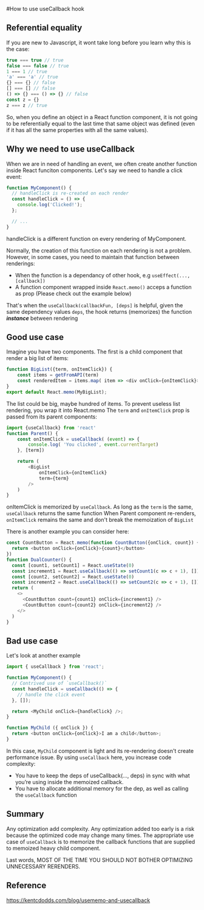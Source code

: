 #How to use useCallback hook

## Referential equality
If you are new to Javascript, it wont take long before you learn why this is the case:
```javascript
true === true // true
false === false // true
1 === 1 // true
'a' === 'a' // true
{} === {} // false
[] === [] // false
() => {} === () => {} // false
const z = {}
z === z // true
```
So, when you define an object in a React function component, it is not going to be referentially equal to the last time that same object was defined (even if it has all the same properties with all the same values).

## Why we need to use useCallback
When we are in need of handling an event, we often create another function inside React funciton components. Let's say we need to handle a click event:
```javascript
function MyComponent() {
  // handleClick is re-created on each render
  const handleClick = () => {
    console.log('Clicked!');
  };

  // ...
}
```
handleClick is a different function on every rendering of MyComponent.

Normally, the creation of this function on each rendering is not a problem. However, in some cases, you need to maintain that function between renderings:
- When the function is a dependancy of other hook, e.g `useEffect(..., [callback])`
- A function component wrapped inside `React.memo()` acceps a function as prop (Please check out the example below)

That's when the `useCallback(callbackFun, [deps]` is helpful, given the same dependency values `deps`, the hook returns (memorizes) the function ***instance*** between rendering

## Good use case

Imagine you have two components. The first is a child component that render a big list of items:
```javascript
function BigList({term, onItemClick}) {
	const items = getFromAPI(term)
	const renderedItem = items.map( item => <div onClick={onItemClick}>{item}</div>)
}
export default React.memo(MyBigList);
```
The list could be big, maybe hundred of items. To prevent useless list rendering, you wrap it into React.memo
The `term` and `onItemClick` prop is passed from its parent components:
```javascript
import {useCallback} from 'react'
function Parent() {
	const onItemClick = useCallback( (event) => {
		console.log( 'You clicked', event.currentTarget)
	}, [term])

	return (
		<BigList
			onItemClick={onItemClick}
			term={term}
		/>
	)
}
```
onItemClick is memorized by `useCallback`. As long as the `term` is the same, `useCallback` returns the same function
When Parent component re-renders, `onItemClick` remains the same and don't break the memoization of `BigList`

There is another example you can consider here:
```javascript
const CountButton = React.memo(function CountButton({onClick, count}) {
  return <button onClick={onClick}>{count}</button>
})
function DualCounter() {
  const [count1, setCount1] = React.useState(0)
  const increment1 = React.useCallback(() => setCount1(c => c + 1), [])
  const [count2, setCount2] = React.useState(0)
  const increment2 = React.useCallback(() => setCount2(c => c + 1), [])
  return (
    <>
      <CountButton count={count1} onClick={increment1} />
      <CountButton count={count2} onClick={increment2} />
    </>
  )
}
```

## Bad use case
Let's look at another example
```javascript
import { useCallback } from 'react';

function MyComponent() {
  // Contrived use of `useCallback()`
  const handleClick = useCallback(() => {
    // handle the click event
  }, []);

  return <MyChild onClick={handleClick} />;
}

function MyChild ({ onClick }) {
  return <button onClick={onClick}>I am a child</button>;
}
```

In this case, `MyChild` component is light and its re-rendering doesn't create performance issue. By using `useCallback` here, you increase code complexity:
- You have to keep the deps of useCallback(..., deps) in sync with what you’re using inside the memoized callback.
- You have to allocate additional memory for the dep, as well as calling the `useCallback` function

## Summary
Any optimization add complexity. Any optimization added too early is a risk because the optimized code may change many times. The appropriate use case of `useCallback` is to memorize the callback functions that are supplied to memoized heavy child component.

Last words, MOST OF THE TIME YOU SHOULD NOT BOTHER OPTIMIZING UNNECESSARY RERENDERS.

## Reference
<https://kentcdodds.com/blog/usememo-and-usecallback>